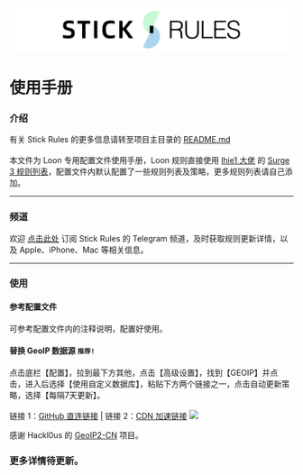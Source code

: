![](https://raw.githubusercontent.com/GeQ1an/Rules/master/Images/StickLogoMedium.png)
# 使用手册

### 介绍

有关 Stick Rules 的更多信息请转至项目主目录的 [README.md](https://github.com/GeQ1an/Rules/blob/master/README.md)<br>
<br>
本文件为 Loon 专用配置文件使用手册，Loon 规则直接使用 [lhie1 大佬](https://github.com/lhie1) 的 [Surge 3 规则列表](https://github.com/dler-io/Rules/tree/main/Surge/Surge%203/Provider)，配置文件内默认配置了一些规则列表及策略，更多规则列表请自己添加。

---

### 频道

欢迎 [点击此处](https://t.me/usestick) 订阅 Stick Rules 的 Telegram 频道，及时获取规则更新详情，以及 Apple、iPhone、Mac 等相关信息。

---

### 使用
#### 参考配置文件
可参考配置文件内的注释说明，配置好使用。

#### 替换 GeoIP 数据源 `推荐!`
点击底栏【配置】，拉到最下方其他，点击【高级设置】，找到【GEOIP】并点击，进入后选择【使用自定义数据库】，粘贴下方两个链接之一，点击自动更新策略，选择【每隔7天更新】。<br>
<br>
链接 1：[GitHub 直连链接](https://github.com/Hackl0us/GeoIP2-CN/raw/release/Country.mmdb) | 链接 2：[CDN 加速链接](https://fastly.jsdelivr.net/gh/Hackl0us/GeoIP2-CN@release/Country.mmdb)
![](https://raw.githubusercontent.com/GeQ1an/Rules/master/Images/Loon01.png)

感谢 Hackl0us 的 [GeoIP2-CN](https://github.com/Hackl0us/GeoIP2-CN) 项目。
<br>
### 更多详情待更新。
